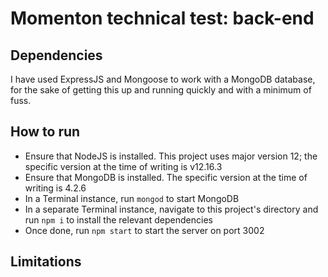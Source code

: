 # Momenton technical test: back-end

## Dependencies

I have used ExpressJS and Mongoose to work with a MongoDB database,
for the sake of getting this up and running quickly and with a minimum of fuss.

## How to run

- Ensure that NodeJS is installed. This project uses major version 12; the specific version at the time of writing is v12.16.3
- Ensure that MongoDB is installed. The specific version at the time of writing is 4.2.6
- In a Terminal instance, run `mongod` to start MongoDB
- In a separate Terminal instance, navigate to this project's directory and run `npm i` to install the relevant dependencies
- Once done, run `npm start` to start the server on port 3002

## Limitations
